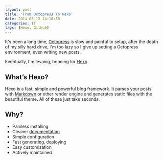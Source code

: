 ```yaml
---
layout: post
title: 'From Octopress To Hexo'
date: 2014-05-13 14:18:50
categories: IT
tags: [Hexo, GitHub]
---
```


It's been a long time, [Octopress] is slow and painful to setup, after the death of my silly hard drive, I'm too lazy so I give up setting a Octopress environment, even writing new posts.

Eventually, I'm levaing, heading for [Hexo].

[Octopress]: http://octopress.org/
[Hexo]: http://hexo.io/


## What’s Hexo?

Hexo is a fast, simple and powerful blog framework. It parses your posts with [Markdown] or other render engine and generates static files with the beautiful theme. All of these just take seconds.

[Markdown]: http://daringfireball.net/projects/markdown/

## Why?

* Painless installing
* Cleaner [documentation](http://hexo.io/docs/)
* Simple configuration
* Fast generating, deploying
* Easy customization
* Actively maintained
